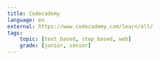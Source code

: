 ```yaml
---
title: Codecademy
language: en
external: https://www.codecademy.com/learn/all/
tags:
    topic: [text_based, step_based, web]
    grade: [junior, senior]
---
```

